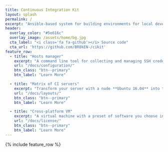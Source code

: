 ```yaml
---
title: Continuous Integration Kit
layout: splash
permalink: /
excerpt: "Ansible-based system for building environments for local development and continuous integration that ships as an extensible package."
header:
  overlay_color: "#5e616c"
  overlay_image: /assets/home/bg.jpg
  cta_label: "<i class='fa fa-github'></i> Source code"
  cta_url: 'https://github.com/BR0kEN-/cikit'
feature_row:
  - title: "Hosts manager"
    excerpt: "A command line tool for collecting and managing SSH credentials of various hosts."
    url: "/docs/configuration/"
    btn_class: "btn--primary"
    btn_label: "Learn More"

  - title: "Matrix of CI servers"
    excerpt: "Transform your server with a nude **Ubuntu 16.04** into the machine that's able to host **Docker**-based CI servers. 5 minutes and you're done."
    url: "/docs/layouts/"
    btn_class: "btn--primary"
    btn_label: "Learn More"

  - title: "Cross-platform VM"
    excerpt: "A virtual machine with a preset of software you choose interactively. Automatic IP allocation and VPN configuration. **macOS**, **Linux** and **Windows** compatibility."
    url: "/docs/license/"
    btn_class: "btn--primary"
    btn_label: "Learn More"
---
```


{% include feature_row %}
